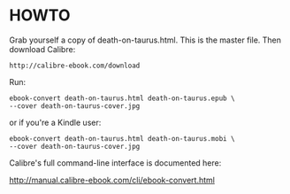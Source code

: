 HOWTO
=====

Grab yourself a copy of death-on-taurus.html. This is the master file.
Then download Calibre:

    http://calibre-ebook.com/download
  
Run:

    ebook-convert death-on-taurus.html death-on-taurus.epub \
    --cover death-on-taurus-cover.jpg 
  
or if you're a Kindle user:

    ebook-convert death-on-taurus.html death-on-taurus.mobi \
    --cover death-on-taurus-cover.jpg 
    
Calibre's full command-line interface is documented here:

  http://manual.calibre-ebook.com/cli/ebook-convert.html

